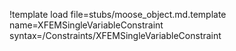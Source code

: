 !template load file=stubs/moose_object.md.template name=XFEMSingleVariableConstraint syntax=/Constraints/XFEMSingleVariableConstraint